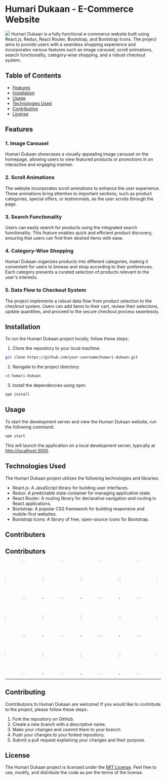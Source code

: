 # Humari Dukaan - E-Commerce Website

![](demo.gif)
Humari Dukaan is a fully functional e-commerce website built using React.js, Redux, React Router, Bootstrap, and Bootstrap Icons. The project aims to provide users with a seamless shopping experience and incorporates various features such as image carousel, scroll animations, search functionality, category-wise shopping, and a robust checkout system.

## Table of Contents

- [Features](#features)
- [Installation](#installation)
- [Usage](#usage)
- [Technologies Used](#technologies-used)
- [Contributing](#contributing)
- [License](#license)

## Features

### 1. Image Carousel

Humari Dukaan showcases a visually appealing image carousel on the homepage, allowing users to view featured products or promotions in an interactive and engaging manner.

### 2. Scroll Animations

The website incorporates scroll animations to enhance the user experience. These animations bring attention to important sections, such as product categories, special offers, or testimonials, as the user scrolls through the page.

### 3. Search Functionality

Users can easily search for products using the integrated search functionality. This feature enables quick and efficient product discovery, ensuring that users can find their desired items with ease.

### 4. Category-Wise Shopping

Humari Dukaan organizes products into different categories, making it convenient for users to browse and shop according to their preferences. Each category presents a curated selection of products relevant to the user's interests.

### 5. Data Flow to Checkout System

The project implements a robust data flow from product selection to the checkout system. Users can add items to their cart, review their selections, update quantities, and proceed to the secure checkout process seamlessly.

## Installation

To run the Humari Dukaan project locally, follow these steps:

1. Clone the repository to your local machine:

```bash
git clone https://github.com/your-username/humari-dukaan.git
```

2. Navigate to the project directory:

```bash
cd humari-dukaan
```

3. Install the dependencies using npm:

```bash
npm install
```

## Usage

To start the development server and view the Humari Dukaan website, run the following command:

```bash
npm start
```

This will launch the application on a local development server, typically at [http://localhost:3000](http://localhost:3000).

## Technologies Used

The Humari Dukaan project utilizes the following technologies and libraries:

- React.js: A JavaScript library for building user interfaces.
- Redux: A predictable state container for managing application state.
- React Router: A routing library for declarative navigation and routing in React applications.
- Bootstrap: A popular CSS framework for building responsive and mobile-first websites.
- Bootstrap Icons: A library of free, open-source icons for Bootstrap.

## Contributers

## Contributors

<a href="https://github.com/arpittyagi102">
  <img src="https://avatars.githubusercontent.com/u/94587985?v=4" width="120px"
  style="border-radius: 50%;"/>
</a>
<a href="https://github.com/Pulkitxm">
  <img src="https://avatars.githubusercontent.com/u/65671483?v=4" width="120px"
  style="border-radius: 50%;"/>
</a>
<a href="https://github.com/Akash1965">
  <img src="https://avatars.githubusercontent.com/u/115504480?v=4" width="120px"
  style="border-radius: 50%;"/>
</a>
<a href="https://github.com/avinashji1302">
  <img src="https://avatars.githubusercontent.com/u/91355822?v=4" width="120px"
  style="border-radius: 50%;"/>
</a>
<a href="https://github.com/roc102">
  <img src="https://avatars.githubusercontent.com/u/100594349?v=4" width="120px"
  style="border-radius: 50%;"/>
</a>
<a href="https://github.com/aasimtaif">
  <img src="https://avatars.githubusercontent.com/u/83891519?v=4" width="120px"
  style="border-radius: 50%;"/>
</a>
<a href="https://github.com/shm-dsgn">
  <img src="https://avatars.githubusercontent.com/u/77527904?v=4" width="120px"
  style="border-radius: 50%;"/>
</a>
<a href="https://github.com/Silent-Watcher">
  <img src="https://avatars.githubusercontent.com/u/91375198?v=4" width="120px"
  style="border-radius: 50%;"/>
</a>
<a href="https://github.com/sid12701">
  <img src="https://avatars.githubusercontent.com/u/78287897?v=4" width="120px"
  style="border-radius: 50%;"/>
</a>
<a href="https://github.com/sohaibaumer">
  <img src="https://avatars.githubusercontent.com/u/120295412?v=4" width="120px"
  style="border-radius: 50%;"/>
</a>
<a href="https://github.com/VIVEKIITdelhi">
  <img src="https://avatars.githubusercontent.com/u/114601400?v=4" width="120px"
  style="border-radius: 50%;"/>
</a>
<a href="https://github.com/aharonYK">
  <img src="https://avatars.githubusercontent.com/u/87654852?v=4" width="120px"
  style="border-radius: 50%;"/>
</a>


------



## Contributing

Contributions to Humari Dukaan are welcome! If you would like to contribute to the project, please follow these steps:

1. Fork the repository on GitHub.
2. Create a new branch with a descriptive name.
3. Make your changes and commit them to your branch.
4. Push your changes to your forked repository.
5. Submit a pull request explaining your changes and their purpose.

## License

The Humari Dukaan project is licensed under the [MIT License](LICENSE). Feel free to use, modify, and distribute the code as per the terms of the license.
